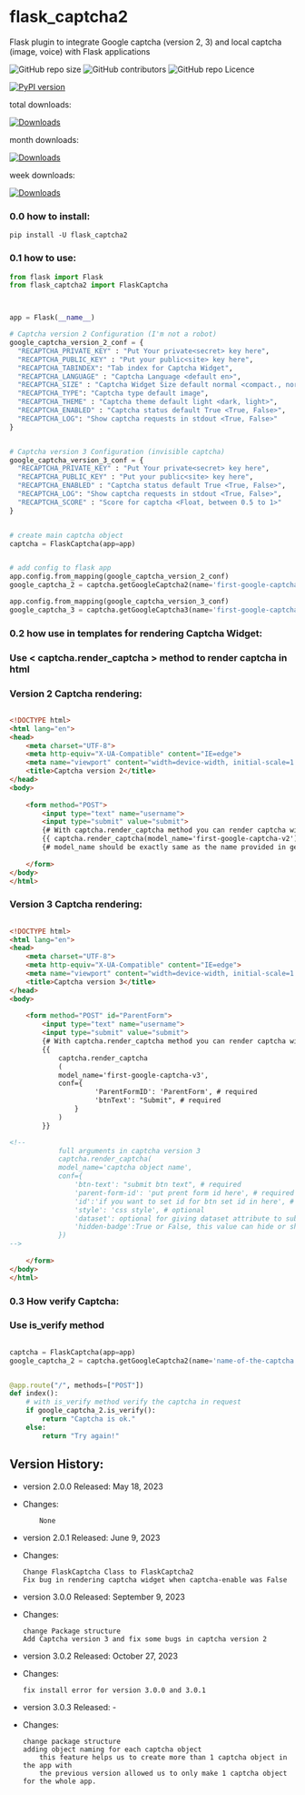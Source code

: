 # flask_captcha2
Flask plugin to integrate Google captcha (version 2, 3) and local captcha (image, voice) with Flask applications

<p>
  <img alt="GitHub repo size" src="https://img.shields.io/github/repo-size/alisharify7/flask_captcha2">
  <img alt="GitHub contributors" src="https://img.shields.io/github/contributors/alisharify7/flask_captcha2">
  <img alt="GitHub repo Licence" src="https://img.shields.io/pypi/l/flask_captcha2">
  
  [![PyPI version](https://badge.fury.io/py/flask-captcha2.svg)](https://badge.fury.io/py/flask-captcha2)

  total downloads: 
  
  [![Downloads](https://static.pepy.tech/badge/flask-captcha2)](https://pepy.tech/project/flask-captcha2)
  
  month downloads:
  
  [![Downloads](https://static.pepy.tech/badge/flask-captcha2/month)](https://pepy.tech/project/flask-captcha2)
  
  
  week downloads:
  
  [![Downloads](https://static.pepy.tech/badge/flask-captcha2/week)](https://pepy.tech/project/flask-captcha2)
  
  
</p>

### 0.0 how to install:
  
    pip install -U flask_captcha2 


### 0.1 how to use:
```python
from flask import Flask
from flask_captcha2 import FlaskCaptcha



app = Flask(__name__)

# Captcha version 2 Configuration (I'm not a robot)
google_captcha_version_2_conf = {
  "RECAPTCHA_PRIVATE_KEY" : "Put Your private<secret> key here",
  "RECAPTCHA_PUBLIC_KEY" : "Put your public<site> key here",
  "RECAPTCHA_TABINDEX": "Tab index for Captcha Widget",
  "RECAPTCHA_LANGUAGE" : "Captcha Language <default en>",
  "RECAPTCHA_SIZE" : "Captcha Widget Size default normal <compact،, normal, invisible>",
  "RECAPTCHA_TYPE": "Captcha type default image",
  "RECAPTCHA_THEME" : "Captcha theme default light <dark, light>",
  "RECAPTCHA_ENABLED" : "Captcha status default True <True, False>",
  "RECAPTCHA_LOG": "Show captcha requests in stdout <True, False>"
}


# Captcha version 3 Configuration (invisible captcha)
google_captcha_version_3_conf = {
  "RECAPTCHA_PRIVATE_KEY" : "Put Your private<secret> key here",
  "RECAPTCHA_PUBLIC_KEY" : "Put your public<site> key here",
  "RECAPTCHA_ENABLED" : "Captcha status default True <True, False>",
  "RECAPTCHA_LOG": "Show captcha requests in stdout <True, False>",
  "RECAPTCHA_SCORE" : "Score for captcha <Float, between 0.5 to 1>"
}


# create main captcha object
captcha = FlaskCaptcha(app=app)


# add config to flask app
app.config.from_mapping(google_captcha_version_2_conf)   
google_captcha_2 = captcha.getGoogleCaptcha2(name='first-google-captcha-v2') #-> return flask_captcha2.GoogleCaptcha.captcha2 object

app.config.from_mapping(google_captcha_version_3_conf)
google_captcha_3 = captcha.getGoogleCaptcha3(name='first-google-captcha-v3') #-> return flask_captcha2.GoogleCaptcha.captcha2 object


```

### 0.2 how use in templates for rendering Captcha Widget:

### Use < captcha.render_captcha > method to render captcha in html


### Version 2 Captcha rendering:
```html

<!DOCTYPE html>
<html lang="en">
<head>
    <meta charset="UTF-8">
    <meta http-equiv="X-UA-Compatible" content="IE=edge">
    <meta name="viewport" content="width=device-width, initial-scale=1.0">
    <title>Captcha version 2</title>
</head>
<body>
    
    <form method="POST">
        <input type="text" name="username">
        <input type="submit" value="submit">
        {# With captcha.render_captcha method you can render captcha widget in your html code #}
        {{ captcha.render_captcha(model_name='first-google-captcha-v2') }} 
        {# model_name should be exactly same as the name provided in getGoogleCaptcha2() method #}
        
    </form>
</body>
</html>
```

### Version 3 Captcha rendering:
```html

<!DOCTYPE html>
<html lang="en">
<head>
    <meta charset="UTF-8">
    <meta http-equiv="X-UA-Compatible" content="IE=edge">
    <meta name="viewport" content="width=device-width, initial-scale=1.0">
    <title>Captcha version 3</title>
</head>
<body>
    
    <form method="POST" id="ParentForm">
        <input type="text" name="username">
        <input type="submit" value="submit">
        {# With captcha.render_captcha method you can render captcha widget in your html code #}
        {{ 
            captcha.render_captcha
            ( 
            model_name='first-google-captcha-v3',
            conf={
                     'ParentFormID': 'ParentForm', # required
                     'btnText': "Submit", # required
                } 
            ) 
        }}

<!--        
            full arguments in captcha version 3
            captcha.render_captcha(
            model_name='captcha object name',
            conf={
                'btn-text': "submit btn text", # required
                'parent-form-id': 'put prent form id here', # required
                'id':'if you want to set id for btn set id in here', # optional
                'style': 'css style', # optional
                'dataset': optional for giving dataset attribute to submit btn
                'hidden-badge':True or False, this value can hide or show captcha badge
            })
-->
        
    </form>
</body>
</html>
```


### 0.3 How verify Captcha:
### Use is_verify method  
```python

captcha = FlaskCaptcha(app=app)
google_captcha_2 = captcha.getGoogleCaptcha2(name='name-of-the-captcha')


@app.route("/", methods=["POST"])
def index():
    # with is_verify method verify the captcha in request
    if google_captcha_2.is_verify():
        return "Captcha is ok."
    else:
        return "Try again!" 

```




## Version History:


  - version 2.0.0 Released: May 18, 2023
  - Changes:
  
            None
  
  - version 2.0.1 Released: June 9, 2023
  - Changes:
  
        Change FlaskCaptcha Class to FlaskCaptcha2
        Fix bug in rendering captcha widget when captcha-enable was False

    
  - version 3.0.0 Released: September 9, 2023
  - Changes:
  
        change Package structure
        Add Captcha version 3 and fix some bugs in captcha version 2


  - version 3.0.2 Released: October 27, 2023
  - Changes:
  
        fix install error for version 3.0.0 and 3.0.1

  - version 3.0.3 Released: -
  - Changes:
  
        change package structure
        adding object naming for each captcha object
            this feature helps us to create more than 1 captcha object in the app with 
            the previous version allowed us to only make 1 captcha object for the whole app.
            


